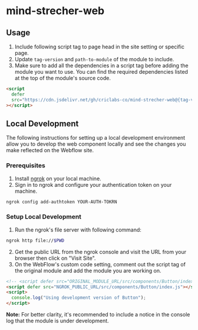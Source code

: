 # mind-strecher-web

## Usage

1. Include following script tag to page head in the site setting or specific page.
2. Update `tag-version` and `path-to-module` of the module to include.
3. Make sure to add all the dependencies in a script tag before adding the module you want to use. You can find the required dependencies listed at the top of the module's source code.

```html
<script
  defer
  src="https://cdn.jsdelivr.net/gh/criclabs-co/mind-strecher-web@{tag-version}/src/{path-to-module}"
></script>
```

## Local Development

The following instructions for setting up a local development environment allow you to develop the web component locally and see the changes you make reflected on the Webflow site.

### Prerequisites

1. Install [ngrok](https://ngrok.com/download) on your local machine.
2. Sign in to ngrok and configure your authentication token on your machine.

```sh
ngrok config add-authtoken YOUR-AUTH-TOKRN
```

### Setup Local Development

1. Run the ngrok's file server with following command:

```sh
ngrok http file://$PWD
```

2. Get the public URL from the ngrok console and visit the URL from your browser then click on "Visit Site".
3. On the WebFlow's custom code setting, comment out the script tag of the original module and add the module you are working on.

```html
<!-- <script defer src="ORIGINAL_MODULE_URL/src/components/Button/index.js"></script> -->
<script defer src="NGROK_PUBLIC_URL/src/components/Button/index.js"></script>
<script>
  console.log("Using development version of Button");
</script>
```

**Note:** For better clarity, it's recommended to include a notice in the console log that the module is under development.

